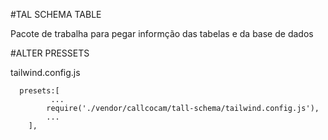 #TAL SCHEMA TABLE

Pacote de trabalha para pegar informção das tabelas e da base de dados


#ALTER PRESSETS 

tailwind.config.js
```
  presets:[
         ...
        require('./vendor/callcocam/tall-schema/tailwind.config.js'),
        ...
    ],
  
```